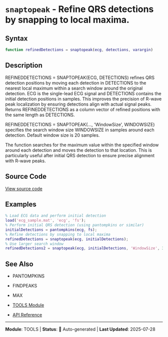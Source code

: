 # `snaptopeak` - Refine QRS detections by snapping to local maxima.

## Syntax

```matlab
function refinedDetections = snaptopeak(ecg, detections, varargin)
```

## Description

REFINEDDETECTIONS = SNAPTOPEAK(ECG, DETECTIONS) refines QRS detection positions by moving each detection in DETECTIONS to the nearest local maximum within a search window around the original detection. ECG is the single-lead ECG signal and DETECTIONS contains the initial detection positions in samples. This improves the precision of R-wave peak localization by ensuring detections align with actual signal peaks. Returns REFINEDDETECTIONS as a column vector of refined positions with the same length as DETECTIONS.

REFINEDDETECTIONS = SNAPTOPEAK(..., 'WindowSize', WINDOWSIZE) specifies the search window size WINDOWSIZE in samples around each detection. Default window size is 20 samples.

The function searches for the maximum value within the specified window around each detection and moves the detection to that location. This is particularly useful after initial QRS detection to ensure precise alignment with R-wave peaks.

## Source Code

[View source code](../../../src/tools/snaptopeak.m)

## Examples

```matlab
% Load ECG data and perform initial detection
load('ecg_sample.mat', 'ecg', 'fs');
% Perform initial QRS detection (using pantompkins or similar)
initialDetections = pantompkins(ecg, fs);
% Refine detections by snapping to local maxima
refinedDetections = snaptopeak(ecg, initialDetections);
% Use larger search window
refinedDetections2 = snaptopeak(ecg, initialDetections, 'WindowSize', 30);
```

## See Also

- PANTOMPKINS
- FINDPEAKS
- MAX

- [TOOLS Module](README.md)
- [API Reference](../README.md)

---

**Module**: TOOLS | **Status**: 🔄 Auto-generated | **Last Updated**: 2025-07-28
